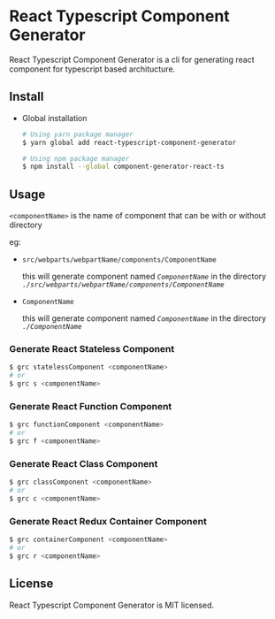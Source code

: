 # React Typescript Component Generator

React Typescript Component Generator is a cli for generating react component for typescript based architucture.

## Install
* Global installation
  ```bash
  # Using yarn package manager
  $ yarn global add react-typescript-component-generator

  # Using npm package manager
  $ npm install --global component-generator-react-ts
  ```

## Usage
`<componentName>` is the name of component that can be with or without directory

eg:
- `src/webparts/webpartName/components/ComponentName`

  this will generate component named *`ComponentName`* in the directory *`./src/webparts/webpartName/components/ComponentName`*

- `ComponentName`

  this will generate component named *`ComponentName`* in the directory *`./ComponentName`*
### Generate React Stateless Component

```bash
$ grc statelessComponent <componentName>
# or
$ grc s <componentName>
```
### Generate React Function Component

```bash
$ grc functionComponent <componentName>
# or
$ grc f <componentName>
```


### Generate React Class Component

```bash
$ grc classComponent <componentName>
# or
$ grc c <componentName>
```

  ### Generate React Redux Container Component

```bash
$ grc containerComponent <componentName>
# or
$ grc r <componentName>
```
## License



React Typescript Component Generator is MIT licensed.